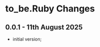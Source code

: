 # **to_be.Ruby** Changes


## 0.0.1 - 11th August 2025

* initial version;



<!-- ########################### end of file ########################### -->

